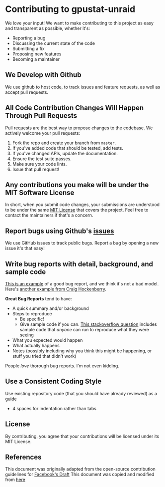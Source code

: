 # Contributing to gpustat-unraid
We love your input! We want to make contributing to this project as easy and transparent as possible, whether it's:

- Reporting a bug
- Discussing the current state of the code
- Submitting a fix
- Proposing new features
- Becoming a maintainer

## We Develop with Github
We use github to host code, to track issues and feature requests, as well as accept pull requests.

## All Code Contribution Changes Will Happen Through Pull Requests
Pull requests are the best way to propose changes to the codebase.  We actively welcome your pull requests:

1. Fork the repo and create your branch from `master`.
2. If you've added code that should be tested, add tests.
3. If you've changed APIs, update the documentation.
4. Ensure the test suite passes.
5. Make sure your code lints.
6. Issue that pull request!

## Any contributions you make will be under the MIT Software License
In short, when you submit code changes, your submissions are understood to be under the same [MIT License](http://choosealicense.com/licenses/mit/) that covers the project. Feel free to contact the maintainers if that's a concern.

## Report bugs using Github's [issues](https://github.com/b3rs3rk/gpustat-unraid/issues)
We use GitHub issues to track public bugs. Report a bug by opening a new issue it's that easy!

## Write bug reports with detail, background, and sample code
[This is an example](http://stackoverflow.com/q/12488905/180626) of a good bug report, and we think it's not a bad model. Here's [another example from Craig Hockenberry](http://www.openradar.me/11905408).

**Great Bug Reports** tend to have:

- A quick summary and/or background
- Steps to reproduce
  - Be specific!
  - Give sample code if you can. [This stackoverflow question](http://stackoverflow.com/q/12488905/180626) includes sample code that *anyone* can run to reproduce what they were seeing
- What you expected would happen
- What actually happens
- Notes (possibly including why you think this might be happening, or stuff you tried that didn't work)

People *love* thorough bug reports. I'm not even kidding.

## Use a Consistent Coding Style
Use existing repository code (that you should have already reviewed) as a guide

* 4 spaces for indentation rather than tabs

## License
By contributing, you agree that your contributions will be licensed under its MIT License.

## References
This document was originally adapted from the open-source contribution guidelines for [Facebook's Draft](https://github.com/facebook/draft-js/blob/a9316a723f9e918afde44dea68b5f9f39b7d9b00/CONTRIBUTING.md)
This document was copied and modified from [here](https://gist.githubusercontent.com/briandk/3d2e8b3ec8daf5a27a62/raw/8bc29dd83d0f7cc2d31f8c6741e787c95abb6497/CONTRIBUTING.md)
